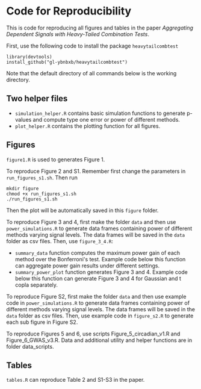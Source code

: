 # Code for Reproducibility

This is code for reproducing all figures and tables in the paper *Aggregating Dependent Signals with Heavy-Tailed Combination Tests*.

First, use the following code to install the package `heavytailcombtest`
```
library(devtools)
install_github("gl-ybnbxb/heavytailcombtest")
```

Note that the default directory of all commands below is the working directory.

## Two helper files
- `simulation_helper.R` contains basic simulation functions to generate p-values and compute type one error or power of different methods.
- `plot_helper.R` contains the plotting function for all figures.

## Figures 
`figure1.R` is used to generates Figure 1.

To reproduce Figure 2 and S1. Remember first change the parameters in `run_figures_s1.sh`. Then run
```
mkdir figure
chmod +x run_figures_s1.sh
./run_figures_s1.sh
```
Then the plot will be automatically saved in this `figure` folder.

To reproduce Figure 3 and 4, first make the folder `data` and then use `power_simulations.R` to generate data frames containing power of different methods varying signal levels. The data frames will be saved in the `data` folder as csv files. Then, use `figure_3_4.R`:
- `summary_data` function computes the maximum power gain of each method over the Bonferroni's test. Example code below this function can aggregate power gain results under different settings.
- `summary_power_plot` function generates Figure 3 and 4. Example code below this function can generate Figure 3 and 4 for Gaussian and t copla separately.

To reproduce Figure S2, first make the folder `data` and then use example code in `power_simulations.R` to generate data frames containing power of different methods varying signal levels. The data frames will be saved in the `data` folder as csv files. Then, use example code in `figure_s2.R` to generate each sub figure in Figure S2. 

To reproduce Figures 5 and 6, use scripts Figure_5_circadian_v1.R and Figure_6_GWAS_v3.R. Data and additional utility and helper functions are in folder data_scripts.

## Tables

`tables.R` can reproduce Table 2 and S1-S3 in the paper.
